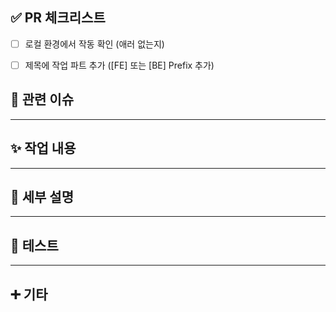 <!-- CMS PR 가이드 -->
<!-- 가이드이므로 필요없는 내용은 지워주셔도 됩니다! -->

## ✅ PR 체크리스트

- [ ] 로컬 환경에서 작동 확인 (애러 없는지)
- [ ] 제목에 작업 파트 추가 ([FE] 또는 [BE] Prefix 추가)


## 📌 관련 이슈
<!-- 닫을 이슈 번호를 명시해주세요 
- Resolves #이슈번호 -->

___ 

## ✨ 작업 내용
<!-- 이번 PR에서 어떤 작업을 했는지 간략히 설명해주세요
e.g.,
- 로그인 API 추가
- JWT 토큰 발급 로직 구현
- 예외 케이스 처리 -->

___ 

## 🔎 세부 설명
<!-- 구현 내용에 관해 구체적으로 적어주세요
e.g.,
- 헬퍼 메서드를 통해 중복 코드를 제거하고, 로직의 재사용성과 가독성을 높였습니다.
- API 호출 시 204 No Content 정상 응답을 기대하고, 404/403 등 에러 응답에 대해 명확하게 예외를 발생시킵니다.-->

___ 

## 🧪 테스트
<!-- 테스트한 내용이나 테스트 방법을 구체적으로 적어주세요
e.g.,
- [x] Postman으로 로그인 테스트
- [x] 유효하지 않은 사용자 정보로 실패 케이스 확인 -->

___ 

## ➕ 기타
<!-- 추가적으로 작성할 내용이 있다면 적어주세요 --> 